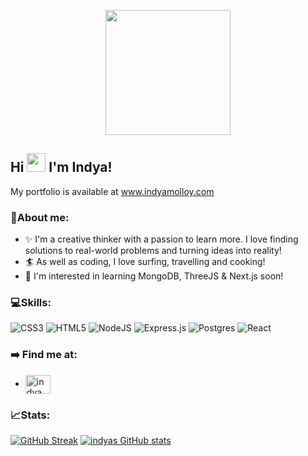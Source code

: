 

<p align="center">
  <img src="https://user-images.githubusercontent.com/93342205/156054785-38e1f724-dc38-45af-9115-c5d6320af0e2.png"  width="200" />
</p>

## Hi <img src="https://raw.githubusercontent.com/MartinHeinz/MartinHeinz/master/wave.gif" width="30px"> I'm Indya!
My portfolio is available at www.indyamolloy.com


### :woman:About me:
<!-- - :books:I complfull-stack developer at The School of Code. -->
- :sparkles: I'm a creative thinker with a passion to learn more. I love finding solutions to real-world problems and turning ideas into reality!
- :surfer: As well as coding, I love surfing, travelling and cooking!
- 🌱 I'm interested in learning MongoDB, ThreeJS & Next.js soon!


### :computer:Skills:
![CSS3](https://img.shields.io/badge/css3-%231572B6.svg?style=for-the-badge&logo=css3&logoColor=white)
 ![HTML5](https://img.shields.io/badge/html5-%23E34F26.svg?style=for-the-badge&logo=html5&logoColor=white)
![NodeJS](https://img.shields.io/badge/node.js-6DA55F?style=for-the-badge&logo=node.js&logoColor=white)
![Express.js](https://img.shields.io/badge/express.js-%23404d59.svg?style=for-the-badge&logo=express&logoColor=%2361DAFB)
![Postgres](https://img.shields.io/badge/postgres-%23316192.svg?style=for-the-badge&logo=postgresql&logoColor=white)
![React](https://img.shields.io/badge/react-%2320232a.svg?style=for-the-badge&logo=react&logoColor=%2361DAFB)


### ➡️ Find me at:
- <a href="https://linkedin.com/in/indya-carroll-molloy" target="blank"><img align="center" src="https://raw.githubusercontent.com/rahuldkjain/github-profile-readme-generator/master/src/images/icons/Social/linked-in-alt.svg" alt="indyaMolloy" height="30" width="40" /></a>

 
 ### :chart_with_upwards_trend:Stats:
[![GitHub Streak](https://github-readme-streak-stats.herokuapp.com/?user=indyamolloy&theme=omni)](https://git.io/streak-stats)
[![indyas GitHub stats](https://github-readme-stats.vercel.app/api?username=indyamolloy&show_icons=true&theme=omni)](https://github.com/indyamolloy/github-readme-stats)
